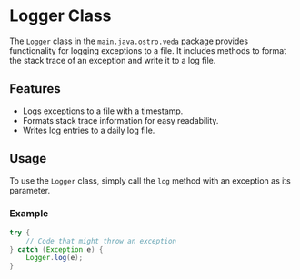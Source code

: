# Logger Class

The `Logger` class in the `main.java.ostro.veda` package provides functionality for logging exceptions to a file. It includes methods to format the stack trace of an exception and write it to a log file.

## Features

- Logs exceptions to a file with a timestamp.
- Formats stack trace information for easy readability.
- Writes log entries to a daily log file.

## Usage

To use the `Logger` class, simply call the `log` method with an exception as its parameter.

### Example

```java
try {
    // Code that might throw an exception
} catch (Exception e) {
    Logger.log(e);
}
